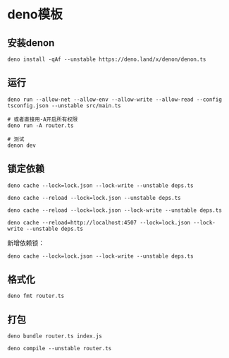 # deno模板

## 安装denon

```
deno install -qAf --unstable https://deno.land/x/denon/denon.ts
```

## 运行

```
deno run --allow-net --allow-env --allow-write --allow-read --config tsconfig.json --unstable src/main.ts

# 或者直接用-A开启所有权限
deno run -A router.ts

# 测试
denon dev
```

## 锁定依赖

```
deno cache --lock=lock.json --lock-write --unstable deps.ts

deno cache --reload --lock=lock.json --unstable deps.ts

deno cache --reload --lock=lock.json --lock-write --unstable deps.ts

deno cache --reload=http://localhost:4507 --lock=lock.json --lock-write --unstable deps.ts
```

新增依赖锁：
```
deno cache --lock=lock.json --lock-write --unstable deps.ts
```

## 格式化

```shell
deno fmt router.ts
```

## 打包

```
deno bundle router.ts index.js

deno compile --unstable router.ts
```
